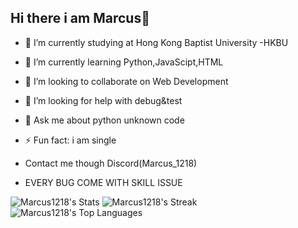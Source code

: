 ## Hi there i am Marcus👋

- 🔭 I’m currently studying at Hong Kong Baptist University -HKBU 
- 🌱 I’m currently learning Python,JavaScipt,HTML 
- 👯 I’m looking to collaborate on Web Development  
- 🤔 I’m looking for help with debug&test
- 💬 Ask me about python unknown code
- ⚡ Fun fact: i am single
- Contact me though Discord(Marcus_1218)

- EVERY BUG COME WITH SKILL ISSUE

![Marcus1218's Stats](https://github-readme-stats.vercel.app/api?username=Marcus1218&theme=tokyonight&show_icons=true&hide_border=true&count_private=true)
![Marcus1218's Streak](https://github-readme-streak-stats.herokuapp.com/?user=Marcus1218&theme=tokyonight&hide_border=true)
![Marcus1218's Top Languages](https://github-readme-stats.vercel.app/api/top-langs/?username=Marcus1218&theme=tokyonight&show_icons=true&hide_border=true&layout=compact)
